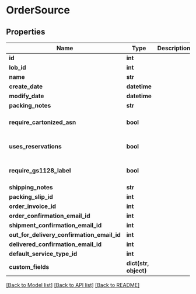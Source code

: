 # OrderSource

## Properties
Name | Type | Description | Notes
------------ | ------------- | ------------- | -------------
**id** | **int** |  | [optional] 
**lob_id** | **int** |  | 
**name** | **str** |  | 
**create_date** | **datetime** |  | [optional] 
**modify_date** | **datetime** |  | [optional] 
**packing_notes** | **str** |  | [optional] 
**require_cartonized_asn** | **bool** |  | [optional] [default to False]
**uses_reservations** | **bool** |  | [optional] [default to False]
**require_gs1128_label** | **bool** |  | [optional] [default to False]
**shipping_notes** | **str** |  | [optional] 
**packing_slip_id** | **int** |  | [optional] 
**order_invoice_id** | **int** |  | [optional] 
**order_confirmation_email_id** | **int** |  | [optional] 
**shipment_confirmation_email_id** | **int** |  | [optional] 
**out_for_delivery_confirmation_email_id** | **int** |  | [optional] 
**delivered_confirmation_email_id** | **int** |  | [optional] 
**default_service_type_id** | **int** |  | [optional] 
**custom_fields** | **dict(str, object)** |  | [optional] 

[[Back to Model list]](../README.md#documentation-for-models) [[Back to API list]](../README.md#documentation-for-api-endpoints) [[Back to README]](../README.md)


